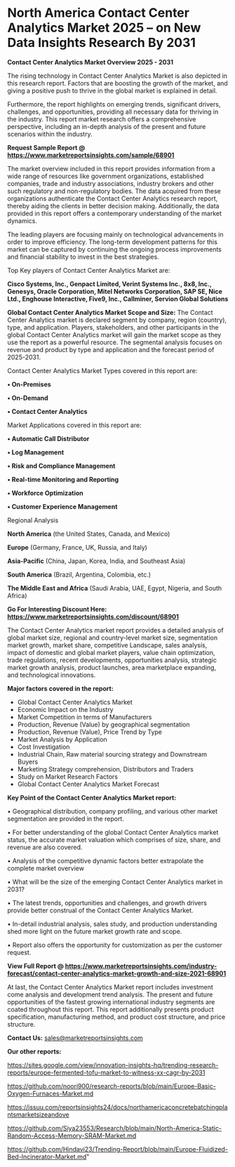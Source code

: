 # North America Contact Center Analytics Market 2025 – on New Data Insights Research By 2031

<Strong> Contact Center Analytics Market Overview 2025 - 2031</strong>

The rising technology in Contact Center Analytics Market is also depicted in this research report. Factors that are boosting the growth of the market, and giving a positive push to thrive in the global market is explained in detail.

Furthermore, the report highlights on emerging trends, significant drivers, challenges, and opportunities, providing all necessary data for thriving in the industry. This report market research offers a comprehensive perspective, including an in-depth analysis of the present and future scenarios within the industry.

<strong>Request Sample Report @ <a href=https://www.marketreportsinsights.com/sample/68901>https://www.marketreportsinsights.com/sample/68901</a></strong>

The market overview included in this report provides information from a wide range of resources like government organizations, established companies, trade and industry associations, industry brokers and other such regulatory and non-regulatory bodies. The data acquired from these organizations authenticate the Contact Center Analytics research report, thereby aiding the clients in better decision making. Additionally, the data provided in this report offers a contemporary understanding of the market dynamics.

The leading players are focusing mainly on technological advancements in order to improve efficiency. The long-term development patterns for this market can be captured by continuing the ongoing process improvements and financial stability to invest in the best strategies.

Top Key players of Contact Center Analytics Market are:

<strong>Cisco Systems, Inc., Genpact Limited, Verint Systems Inc., 8x8, Inc., Genesys, Oracle Corporation, Mitel Networks Corporation, SAP SE, Nice Ltd., Enghouse Interactive, Five9, Inc., Callminer, Servion Global Solutions</strong>

<strong><b>Global Contact Center Analytics Market Scope and Size:</b></strong>
The Contact Center Analytics market is declared segment by company, region (country), type, and application. Players, stakeholders, and other participants in the global Contact Center Analytics market will gain the market scope as they use the report as a powerful resource. The segmental analysis focuses on revenue and product by type and application and the forecast period of 2025-2031.

Contact Center Analytics Market Types covered in this report are:

<strong>• On-Premises

• On-Demand

• Contact Center Analytics</strong>

Market Applications covered in this report are:

<strong>• Automatic Call Distributor

• Log Management

• Risk and Compliance Management

• Real-time Monitoring and Reporting

• Workforce Optimization

• Customer Experience Management</strong> 

Regional Analysis

<strong>North America</strong> (the United States, Canada, and Mexico)

<strong>Europe</strong> (Germany, France, UK, Russia, and Italy)

<strong>Asia-Pacific</strong> (China, Japan, Korea, India, and Southeast Asia)

<strong>South America</strong> (Brazil, Argentina, Colombia, etc.)

<strong>The Middle East and Africa</strong> (Saudi Arabia, UAE, Egypt, Nigeria, and South Africa)

<strong>Go For Interesting Discount Here: <a href=https://www.marketreportsinsights.com/discount/68901>https://www.marketreportsinsights.com/discount/68901</a></strong>

The Contact Center Analytics market report provides a detailed analysis of global market size, regional and country-level market size, segmentation market growth, market share, competitive Landscape, sales analysis, impact of domestic and global market players, value chain optimization, trade regulations, recent developments, opportunities analysis, strategic market growth analysis, product launches, area marketplace expanding, and technological innovations.

<strong><b>Major factors covered in the report:</b></strong>
<ul>
  <li>Global Contact Center Analytics Market </li>
  <li>Economic Impact on the Industry</li>
  <li>Market Competition in terms of Manufacturers</li>
  <li>Production, Revenue (Value) by geographical segmentation</li>
  <li>Production, Revenue (Value), Price Trend by Type</li>
  <li>Market Analysis by Application</li>
  <li>Cost Investigation</li>
  <li>Industrial Chain, Raw material sourcing strategy and Downstream Buyers</li>
  <li>Marketing Strategy comprehension, Distributors and Traders</li>
  <li>Study on Market Research Factors</li>
  <li>Global Contact Center Analytics Market Forecast</li>
</ul>

<strong><b>Key Point of the Contact Center Analytics Market report:</b></strong>

• Geographical distribution, company profiling, and various other market segmentation are provided in the report.

• For better understanding of the global Contact Center Analytics market status, the accurate market valuation which comprises of size, share, and revenue are also covered.

• Analysis of the competitive dynamic factors better extrapolate the complete market overview

• What will be the size of the emerging Contact Center Analytics market in 2031?

• The latest trends, opportunities and challenges, and growth drivers provide better construal of the Contact Center Analytics Market.

• In-detail industrial analysis, sales study, and production understanding shed more light on the future market growth rate and scope.

• Report also offers the opportunity for customization as per the customer request.

<strong><b>View Full Report @ <a href=https://www.marketreportsinsights.com/industry-forecast/contact-center-analytics-market-growth-and-size-2021-68901>https://www.marketreportsinsights.com/industry-forecast/contact-center-analytics-market-growth-and-size-2021-68901</a></b></strong>


At last, the Contact Center Analytics Market report includes investment come analysis and development trend analysis. The present and future opportunities of the fastest growing international industry segments are coated throughout this report. This report additionally presents product specification, manufacturing method, and product cost structure, and price structure.

<strong>Contact Us:</strong>
sales@marketreportsinsights.com

<strong>Our other reports:</strong>

<a href=https://sites.google.com/view/innovation-insights-hq/trending-research-reports/europe-fermented-tofu-market-to-witness-xx-cagr-by-2031>https://sites.google.com/view/innovation-insights-hq/trending-research-reports/europe-fermented-tofu-market-to-witness-xx-cagr-by-2031</a>

<a href=https://github.com/noori900/research-reports/blob/main/Europe-Basic-Oxygen-Furnaces-Market.md>https://github.com/noori900/research-reports/blob/main/Europe-Basic-Oxygen-Furnaces-Market.md</a>

<a href=https://issuu.com/reportsinsights24/docs/northamericaconcretebatchingplantsmarketsizeandove>https://issuu.com/reportsinsights24/docs/northamericaconcretebatchingplantsmarketsizeandove</a>

<a href=https://github.com/Siya23553/Research/blob/main/North-America-Static-Random-Access-Memory-SRAM-Market.md>https://github.com/Siya23553/Research/blob/main/North-America-Static-Random-Access-Memory-SRAM-Market.md</a>

<a href=https://github.com/Hindavi23/Trending-Report/blob/main/Europe-Fluidized-Bed-Incinerator-Market.md>https://github.com/Hindavi23/Trending-Report/blob/main/Europe-Fluidized-Bed-Incinerator-Market.md</a>"

